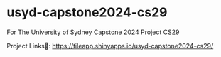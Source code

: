 # usyd-capstone2024-cs29
For The University of Sydney Capstone 2024 Project CS29

Project Links🔗: https://tileapp.shinyapps.io/usyd-capstone2024-cs29/
